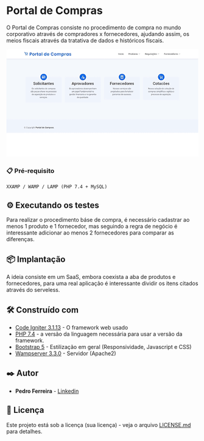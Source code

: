 # Portal de Compras

O Portal de Compras consiste no procedimento de compra no mundo corporativo através de compradores x fornecedores, ajudando assim, os meios fiscais através da tratativa de dados e históricos fiscais.

![Portal de Compras - GIF](https://github.com/pedroigorsf/portal-de-compras/raw/main/assets/project.gif)

### 📋 Pré-requisito

```
XXAMP / WAMP / LAMP (PHP 7.4 + MySQL)
```


## ⚙️ Executando os testes

Para realizar o procedimento báse de compra, é necessário cadastrar ao menos 1 produto e 1 fornecedor, mas seguindo a regra de negócio é interessante adicionar ao menos 2 fornecedores para comparar as diferenças.


## 📦 Implantação

A ideia consiste em um SaaS, embora coexista a aba de produtos e fornecedores, para uma real aplicação é interessante dividir os itens citados através do serveless.


## 🛠️ Construído com

* [Code Igniter 3.1.13](https://codeigniter.com/userguide3/installation/downloads.html) - O framework web usado
* [PHP 7.4](https://www.php.net/releases/7_4_0.php) - a versão da linguagem necessária para usar a versão da framework.
* [Bootstrap 5](https://getbootstrap.com/docs/5.0/getting-started/introduction/) - Estilização em geral (Responsividade, Javascript e CSS)
* [Wampserver 3.3.0](https://www.wampserver.com/) - Servidor (Apache2)


## ✒️ Autor

* **Pedro Ferreira** - [Linkedin](https://github.com/pedroigorsf)


## 📄 Licença

Este projeto está sob a licença (sua licença) - veja o arquivo [LICENSE.md](https://github.com/pedroigorsf/portal-de-compras/blob/main/LICENSE) para detalhes.
